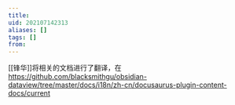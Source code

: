 ```yaml
---
title: 
uid: 202107142313
aliases: []
tags: []
from: 
---
```


[[锋华]]将相关的文档进行了翻译，在  https://github.com/blacksmithgu/obsidian-dataview/tree/master/docs/i18n/zh-cn/docusaurus-plugin-content-docs/current